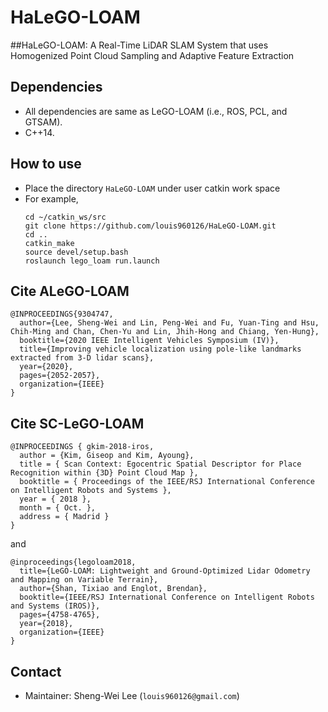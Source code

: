 # HaLeGO-LOAM

##HaLeGO-LOAM: A Real-Time LiDAR SLAM System that uses Homogenized Point Cloud Sampling and Adaptive Feature Extraction







## Dependencies
- All dependencies are same as LeGO-LOAM (i.e., ROS, PCL, and GTSAM).
- C++14.

## How to use 
- Place the directory `HaLeGO-LOAM` under user catkin work space 
- For example, 
    ```
    cd ~/catkin_ws/src
    git clone https://github.com/louis960126/HaLeGO-LOAM.git
    cd ..
    catkin_make
    source devel/setup.bash
    roslaunch lego_loam run.launch
    ```

## Cite ALeGO-LOAM
```
@INPROCEEDINGS{9304747,
  author={Lee, Sheng-Wei and Lin, Peng-Wei and Fu, Yuan-Ting and Hsu, Chih-Ming and Chan, Chen-Yu and Lin, Jhih-Hong and Chiang, Yen-Hung},
  booktitle={2020 IEEE Intelligent Vehicles Symposium (IV)}, 
  title={Improving vehicle localization using pole-like landmarks extracted from 3-D lidar scans}, 
  year={2020},
  pages={2052-2057},
  organization={IEEE}
}
```
## Cite SC-LeGO-LOAM
```
@INPROCEEDINGS { gkim-2018-iros,
  author = {Kim, Giseop and Kim, Ayoung},
  title = { Scan Context: Egocentric Spatial Descriptor for Place Recognition within {3D} Point Cloud Map },
  booktitle = { Proceedings of the IEEE/RSJ International Conference on Intelligent Robots and Systems },
  year = { 2018 },
  month = { Oct. },
  address = { Madrid }
}
```
and 
```
@inproceedings{legoloam2018,
  title={LeGO-LOAM: Lightweight and Ground-Optimized Lidar Odometry and Mapping on Variable Terrain},
  author={Shan, Tixiao and Englot, Brendan},
  booktitle={IEEE/RSJ International Conference on Intelligent Robots and Systems (IROS)},
  pages={4758-4765},
  year={2018},
  organization={IEEE}
}
```
## Contact 
- Maintainer: Sheng-Wei Lee (`louis960126@gmail.com`)
